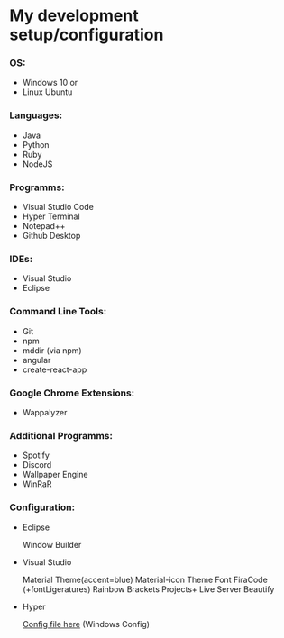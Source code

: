 # My development setup/configuration

### OS:
- Windows 10
or
- Linux Ubuntu

### Languages:
- Java
- Python
- Ruby
- NodeJS

### Programms:
- Visual Studio Code
- Hyper Terminal
- Notepad++
- Github Desktop

### IDEs:
- Visual Studio
- Eclipse

### Command Line Tools:
- Git
- npm
- mddir (via npm)
- angular
- create-react-app

### Google Chrome Extensions:
- Wappalyzer

### Additional Programms:
- Spotify
- Discord
- Wallpaper Engine
- WinRaR

### Configuration:
- Eclipse

  Window Builder

- Visual Studio 

  Material Theme(accent=blue)
  Material-icon Theme
  Font FiraCode (+fontLigeratures)
  Rainbow Brackets
  Projects+
  Live Server
  Beautify

- Hyper 

  [Config file here](https://gist.github.com/JuzouSatoru2/2a58a7f98b475e468dd28f3c772b329f)
  (Windows Config)
